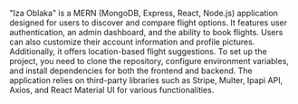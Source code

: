 "Iza Oblaka" is a MERN (MongoDB, Express, React, Node.js) application designed for users to discover and compare flight options. It features user authentication, an admin dashboard, and the ability to book flights. Users can also customize their account information and profile pictures. Additionally, it offers location-based flight suggestions. To set up the project, you need to clone the repository, configure environment variables, and install dependencies for both the frontend and backend. The application relies on third-party libraries such as Stripe, Multer, Ipapi API, Axios, and React Material UI for various functionalities.

